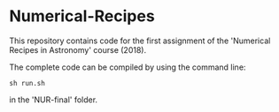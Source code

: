 # Numerical-Recipes

This repository contains code for the first assignment of the 'Numerical Recipes in Astronomy' course (2018). 

The complete code can be compiled by using the command line:

`sh run.sh`

in the 'NUR-final' folder.
